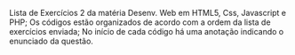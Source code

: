 Lista de Exercícios 2 da matéria Desenv. Web em HTML5, Css, Javascript e PHP; Os códigos estão organizados de acordo com a ordem da lista de exercícios enviada; No início de cada código há uma anotação indicando o enunciado da questão.
